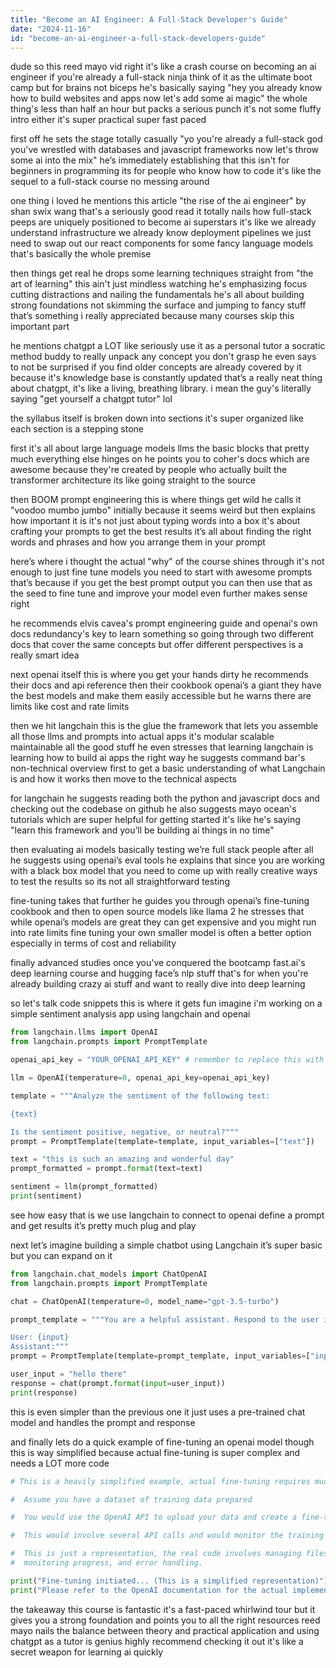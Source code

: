 ```yaml
---
title: "Become an AI Engineer: A Full-Stack Developer's Guide"
date: "2024-11-16"
id: "become-an-ai-engineer-a-full-stack-developers-guide"
---
```


dude so this reed mayo vid right it's like a crash course on becoming an ai engineer if you're already a full-stack ninja  think of it as the ultimate boot camp but for brains not biceps  he's basically saying "hey you already know how to build websites and apps now let's add some ai magic"  the whole thing's less than half an hour but packs a serious punch  it's not some fluffy intro either it's super practical super fast paced 

first off  he sets the stage totally casually  "yo you're already a full-stack god  you've wrestled with databases and javascript frameworks  now let's throw some ai into the mix"  he’s immediately establishing that this isn't for beginners in programming its for people who know how to code  it's like the sequel to a full-stack course  no messing around

one thing i loved  he mentions this article  "the rise of the ai engineer" by shan swix wang  that's a seriously good read  it totally nails how full-stack peeps are uniquely positioned to become ai superstars  it's like  we already understand infrastructure we already know deployment pipelines  we just need to swap out our react components for some fancy language models  that's basically the whole premise


then things get real  he drops some learning techniques straight from "the art of learning"  this ain't just mindless watching he's emphasizing focus  cutting distractions  and nailing the fundamentals  he's all about building strong foundations  not skimming the surface and jumping to fancy stuff  that’s something i really appreciated because many courses skip this important part


he mentions chatgpt  a LOT  like seriously  use it as a personal tutor  a socratic method buddy  to really unpack any concept you don't grasp  he even says to not be surprised if you find older concepts are already covered by it because it's knowledge base is constantly updated  that’s a really neat thing about chatgpt, it's like a living, breathing library.  i mean  the guy's literally saying  "get yourself a chatgpt tutor"   lol  


the syllabus itself is broken down into sections it's super organized  like each section is a stepping stone   


first  it's all about large language models llms  the basic blocks that pretty much everything else hinges on  he points you to coher's docs which are awesome  because they're created by people who actually built the transformer architecture  its like going straight to the source


then BOOM prompt engineering  this is where things get wild  he calls it "voodoo mumbo jumbo" initially because it seems weird but then explains how important it is  it's not just about typing words into a box it's about crafting your prompts to get the best results  it’s all about finding the right words and phrases and how you arrange them in your prompt


here’s where i thought the actual "why" of the course shines through  it's not enough to just fine tune models  you need to start with awesome prompts  that’s because if you get the best prompt output you can then use that as the seed to fine tune and improve your model even further  makes sense right


he recommends elvis cavea's prompt engineering guide  and openai's own docs  redundancy's key to learn something so going through two different docs that cover the same concepts but offer different perspectives is a really smart idea


next  openai itself  this is where you get your hands dirty  he recommends their docs and api reference  then their cookbook   openai’s a giant  they have the best models and make them easily accessible  but he warns  there are limits like cost and rate limits  


then we hit langchain  this is the glue  the framework that lets you assemble all those llms and prompts into actual apps   it's modular scalable maintainable  all the good stuff  he even stresses that learning langchain is learning how to build ai apps the right way  he suggests command bar's non-technical overview first to get a basic understanding of what Langchain is and how it works then move to the technical aspects


for langchain he suggests reading both the python and javascript docs  and checking out the codebase on github   he also suggests mayo ocean's tutorials which are super helpful for getting started  it's like he's saying  "learn this framework and you’ll be building ai things in no time"


then  evaluating ai models  basically  testing  we’re full stack people after all  he suggests using openai’s eval tools  he explains that since you are working with a black box model that you need to come up with really creative ways to test the results  so its not all straightforward testing


fine-tuning  takes that further  he guides you through openai’s fine-tuning cookbook and then to open source models like llama 2  he stresses that while openai’s models are great they can get expensive and you might run into rate limits  fine tuning your own smaller model is often a better option especially in terms of cost and reliability

finally  advanced studies  once you've conquered the bootcamp  fast.ai's deep learning course and hugging face’s nlp stuff  that's for when you're already building crazy ai stuff and want to really dive into deep learning


so  let's talk code snippets  this is where it gets fun  imagine i'm working on a simple sentiment analysis app using langchain and openai


```python
from langchain.llms import OpenAI
from langchain.prompts import PromptTemplate

openai_api_key = "YOUR_OPENAI_API_KEY" # remember to replace this with your api key

llm = OpenAI(temperature=0, openai_api_key=openai_api_key)

template = """Analyze the sentiment of the following text:

{text}

Is the sentiment positive, negative, or neutral?"""
prompt = PromptTemplate(template=template, input_variables=["text"])

text = "this is such an amazing and wonderful day"
prompt_formatted = prompt.format(text=text)

sentiment = llm(prompt_formatted)
print(sentiment)
```

see how easy that is  we use langchain to connect to openai  define a prompt and get results  it’s pretty much plug and play



next let’s imagine building a simple chatbot using Langchain  it’s super basic but you can expand on it


```python
from langchain.chat_models import ChatOpenAI
from langchain.prompts import PromptTemplate

chat = ChatOpenAI(temperature=0, model_name="gpt-3.5-turbo")

prompt_template = """You are a helpful assistant. Respond to the user in a friendly and informative way.

User: {input}
Assistant:"""
prompt = PromptTemplate(template=prompt_template, input_variables=["input"])

user_input = "hello there"
response = chat(prompt.format(input=user_input))
print(response)

```

this is even simpler than the previous one  it just uses a pre-trained chat model and handles the prompt and response   


and finally lets do a quick example of fine-tuning an openai model though this is way simplified  because actual fine-tuning is super complex and needs a LOT more code


```python
# This is a heavily simplified example, actual fine-tuning requires much more code and setup

#  Assume you have a dataset of training data prepared

#  You would use the OpenAI API to upload your data and create a fine-tuning job

#  This would involve several API calls and would monitor the training process.

#  This is just a representation, the real code involves managing files,
#  monitoring progress, and error handling.

print("Fine-tuning initiated... (This is a simplified representation)")
print("Please refer to the OpenAI documentation for the actual implementation")
```

the takeaway  this course is fantastic  it's a fast-paced whirlwind tour  but it gives you a strong foundation and points you to all the right resources  reed mayo nails the balance between theory and practical application  and using chatgpt as a tutor is genius  highly recommend checking it out  it's like a secret weapon for learning ai quickly
